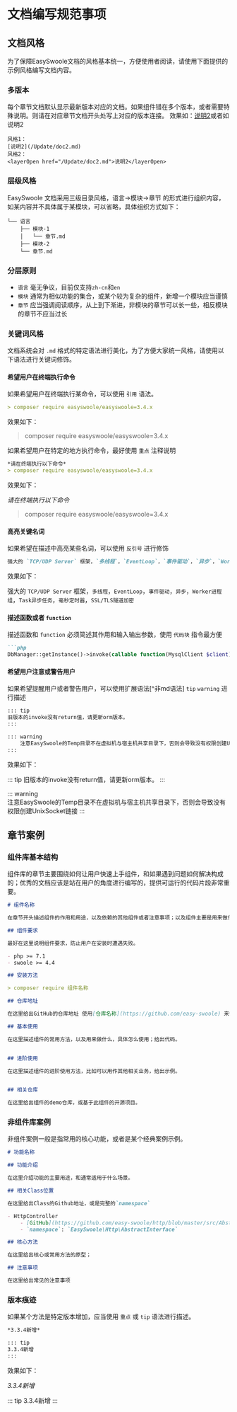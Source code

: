 # 文档编写规范事项

## 文档风格

为了保障EasySwoole文档的风格基本统一，方便使用者阅读，请使用下面提供的示例风格编写文档内容。

### 多版本
每个章节文档默认显示最新版本对应的文档。如果组件错在多个版本，或者需要特殊说明。则请在对应章节文档开头处写上对应的版本连接。
效果如：[说明2](/Update/doc2.md)或者如<layerOpen href="/Update/doc2.md">说明2</layerOpen>
```
风格1：
[说明2](/Update/doc2.md)
风格2：
<layerOpen href="/Update/doc2.md">说明2</layerOpen>
```


### 层级风格

EasySwoole 文档采用三级目录风格，语言->模块->章节 的形式进行组织内容，如某内容并不具体属于某模块，可以省略，具体组织方式如下：

```
└── 语言
    ├── 模块-1
    │   └── 章节.md
    ├── 模块-2
    └── 章节.md
```

### 分层原则

- `语言` 毫无争议，目前仅支持`zh-cn`和`en`
- `模块` 通常为相似功能的集合，或某个较为复杂的组件，新增一个模块应当谨慎
- `章节` 应当强调阅读顺序，从上到下渐进，非模块的章节可以长一些，相反模块的章节不应当过长

### 关键词风格

文档系统会对 `.md` 格式的特定语法进行美化，为了方便大家统一风格，请使用以下语法进行关键词修饰。

#### 希望用户在终端执行命令

如果希望用户在终端执行某命令，可以使用 `引用` 语法。

```md
> composer require easyswoole/easyswoole=3.4.x
```

效果如下：
> composer require easyswoole/easyswoole=3.4.x

如果希望用户在特定的地方执行命令，最好使用 `重点` 注释说明

```md
*请在终端执行以下命令*
> composer require easyswoole/easyswoole=3.4.x
```

效果如下：

*请在终端执行以下命令*
> composer require easyswoole/easyswoole=3.4.x

#### 高亮关键名词

如果希望在描述中高亮某些名词，可以使用 `反引号` 进行修饰

```md
强大的 `TCP/UDP Server` 框架，`多线程`，`EventLoop`，`事件驱动`，`异步`，`Worker进程组`，`Task异步任务`，`毫秒定时器`，`SSL/TLS隧道加密`
```

效果如下：

强大的 `TCP/UDP Server` 框架，`多线程`，`EventLoop`，`事件驱动`，`异步`，`Worker进程组`，`Task异步任务`，`毫秒定时器`，`SSL/TLS隧道加密`


#### 描述函数或者 `function`

描述函数和 `function` 必须简述其作用和输入输出参数，使用 `代码块` 指令最方便

```md
```php
DbManager::getInstance()->invoke(callable function(MysqlClient $client));
```

#### 希望用户注意或警告用户

如果希望提醒用户或者警告用户，可以使用扩展语法[^非md语法] `tip` `warning` 进行描述

```md
::: tip
旧版本的invoke没有return值，请更新orm版本。
:::

::: warning  
    注意EasySwoole的Temp目录不在虚拟机与宿主机共享目录下，否则会导致没有权限创建UnixSocket链接
:::
```

效果如下：

::: tip
旧版本的invoke没有return值，请更新orm版本。
:::

::: warning  
注意EasySwoole的Temp目录不在虚拟机与宿主机共享目录下，否则会导致没有权限创建UnixSocket链接
:::

## 章节案例

### 组件库基本结构

组件库的章节主要围绕如何让用户快速上手组件，和如果遇到问题如何解决构成的；优秀的文档应该是站在用户的角度进行编写的，提供可运行的代码片段非常重要。


```md
# 组件名称

在章节开头描述组件的作用和用途，以及依赖的其他组件或者注意事项；以及组件主要是用来做什么的。

## 组件要求

最好在这里说明组件要求，防止用户在安装时遭遇失败。

- php >= 7.1
- swoole >= 4.4

## 安装方法

> composer require 组件名称

## 仓库地址

在这里给出GitHub的仓库地址 使用[仓库名称](https://github.com/easy-swoole) 来创建一个超链接

## 基本使用

在这里描述组件的常用方法，以及用来做什么，具体怎么使用；给出代码。


## 进阶使用

在这里描述组件的进阶使用方法，比如可以用作其他相关业务，给出示例。


## 相关仓库

在这里给出组件的demo仓库，或基于此组件的开源项目。
```


### 非组件库案例

非组件案例一般是指常用的核心功能，或者是某个经典案例示例。


```md
# 功能名称

## 功能介绍

在这里介绍功能的主要用途，和通常适用于什么场景。

## 相关Class位置

在这里给出Class的Github地址，或是完整的`namespace`

- HttpController
    - [GitHub](https://github.com/easy-swoole/http/blob/master/src/AbstractInterface/Controller.php)
    - `namespace`: `EasySwoole\Http\AbstractInterface`

## 核心方法

在这里给出核心或常用方法的原型；

## 注意事项

在这里给出常见的注意事项

```

### 版本痕迹

如果某个方法是特定版本增加，应当使用 `重点` 或 `tip` 语法进行描述。

```md
*3.3.4新增*

::: tip
3.3.4新增
:::
```

效果如下：

*3.3.4新增*

::: tip
3.3.4新增
:::

